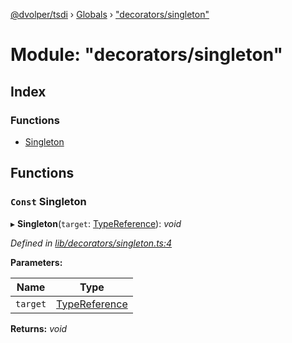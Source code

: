 [@dvolper/tsdi](../README.md) › [Globals](../globals.md) › ["decorators/singleton"](_decorators_singleton_.md)

# Module: "decorators/singleton"

## Index

### Functions

* [Singleton](_decorators_singleton_.md#const-singleton)

## Functions

### `Const` Singleton

▸ **Singleton**(`target`: [TypeReference](../interfaces/_type_reference_.typereference.md)): *void*

*Defined in [lib/decorators/singleton.ts:4](https://github.com/DavidVollmers/typescript-dependency-injection/blob/0d9b5c7/packages/tsdi/lib/decorators/singleton.ts#L4)*

**Parameters:**

Name | Type |
------ | ------ |
`target` | [TypeReference](../interfaces/_type_reference_.typereference.md) |

**Returns:** *void*
